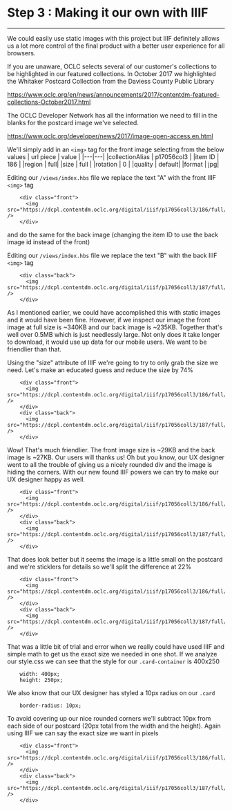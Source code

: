 # Step 3 : Making it our own with IIIF
---
We could easily use static images with this project but IIIF definitely allows us a lot more control of the final product with a better user experience for all browsers.

If you are unaware, OCLC selects several of our customer's collections to be highlighted in our featured collections.  In October 2017 we highlighted the Whitaker Postcard Collection from the Daviess County Public Library 

https://www.oclc.org/en/news/announcements/2017/contentdm-featured-collections-October2017.html  

The OCLC Developer Network has all the information we need to fill in the blanks for the postcard image we've selected.

https://www.oclc.org/developer/news/2017/image-open-access.en.html

We'll simply add in an `<img>` tag for the front image selecting from the below values
| url piece | value |
|---|---|
|collectionAlias | p17056col3 |
|item ID | 186 |
|region | full|
|size | full |
|rotation | 0 |
|quality | default|
|format | jpg|

Editing our `/views/index.hbs` file we replace the text "A" with the front IIIF `<img>` tag
```
    <div class="front">
      <img src="https://dcpl.contentdm.oclc.org/digital/iiif/p17056coll3/186/full/full/0/default.jpg" />
    </div>
```
and do the same for the back image (changing the item ID to use the back image id instead of the front)

Editing our `/views/index.hbs` file we replace the text "B" with the back IIIF `<img>` tag
```
    <div class="back">
      <img src="https://dcpl.contentdm.oclc.org/digital/iiif/p17056coll3/187/full/full/0/default.jpg" />
    </div>
```

As I mentioned earlier, we could have accomplished this with static images and it would have been fine.  However, if we inspect our image the front image at full size is ~340KB and our back image is ~235KB.  Together that's well over 0.5MB which is just needlessly large.  Not only does it take longer to download, it would use up data for our mobile users.  We want to be friendlier than that.

Using the "size" attribute of IIIF we're going to try to only grab the size we need.  Let's make an educated guess and reduce the size by 74%
```
    <div class="front">
      <img src="https://dcpl.contentdm.oclc.org/digital/iiif/p17056coll3/186/full/pct:25/0/default.jpg" />
    </div>
    <div class="back">
      <img src="https://dcpl.contentdm.oclc.org/digital/iiif/p17056coll3/187/full/pct:25/0/default.jpg" />
    </div>
```

Wow! That's much friendlier.  The front image size is ~29KB and the back image is ~27KB.  Our users will thanks us!  Oh but you know, our UX designer went to all the trouble of giving us a nicely rounded div and the image is hiding the corners.  With our new found IIIF powers we can try to make our UX designer happy as well.
```
    <div class="front">
      <img src="https://dcpl.contentdm.oclc.org/digital/iiif/p17056coll3/186/full/pct:20/0/default.jpg" />
    </div>
    <div class="back">
      <img src="https://dcpl.contentdm.oclc.org/digital/iiif/p17056coll3/187/full/pct:20/0/default.jpg" />
    </div>
```
That does look better but it seems the image is a little small on the postcard and we're sticklers for details so we'll split the difference at 22%
```
    <div class="front">
      <img src="https://dcpl.contentdm.oclc.org/digital/iiif/p17056coll3/186/full/pct:22/0/default.jpg" />
    </div>
    <div class="back">
      <img src="https://dcpl.contentdm.oclc.org/digital/iiif/p17056coll3/187/full/pct:22/0/default.jpg" />
    </div>
```

That was a little bit of trial and error when we really could have used IIIF and simple math to get us the exact size we needed in one shot.  If we analyze our style.css we can see that the style for our `.card-container` is 400x250
```
    width: 400px;
    height: 250px;
```
We also know that our UX designer has styled a 10px radius on our `.card`
```
    border-radius: 10px;
```
To avoid covering up our nice rounded corners we'll subtract 10px from each side of our postcard (20px total from the width and the height). Again using IIIF we can say the exact size we want in pixels
```
    <div class="front">
      <img src="https://dcpl.contentdm.oclc.org/digital/iiif/p17056coll3/186/full/380,230/0/default.jpg" />
    </div>
    <div class="back">
      <img src="https://dcpl.contentdm.oclc.org/digital/iiif/p17056coll3/187/full/380,230/0/default.jpg" />
    </div>
```
